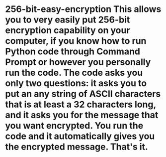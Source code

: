 # 256-bit-easy-encryption  This allows you to very easily put 256-bit encryption capability on your computer, if you know how to run Python code through Command Prompt or however you personally run the code. The code asks you only two questions: it asks you to put an any string of ASCII characters that is at least a 32 characters long, and it asks you for the message that you want encrypted. You run the code and it automatically gives you the encrypted message. That's it.
